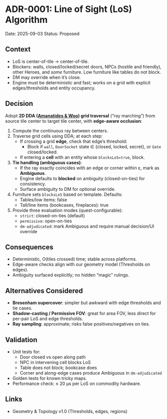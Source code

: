 # ADR-0001: Line of Sight (LoS) Algorithm
Date: 2025-09-03
Status: Proposed

## Context
- LoS is center-of-tile → center-of-tile.
- Blockers: walls, closed/locked/secret doors, NPCs (hostile and friendly), other Heroes, and *some* furniture. Low furniture like tables do not block.
- DM may override when it’s close.
- Engine must be deterministic and fast; works on a grid with explicit edges/thresholds and entity occupancy.

## Decision
Adopt **2D DDA ([Amanatides & Woo](http://www.cse.yorku.ca/~amana/research/grid.pdf)) grid traversal** (“ray marching”) from source tile center to target tile center, with **edge-aware occlusion**:

1. Compute the continuous ray between centers.
2. Traverse grid cells using DDA; at each step:
   - If crossing a grid **edge**, check that edge’s threshold:
     - Block if `wall`, `DoorSocket` state ∈ {closed, locked, secret}, or `Gate` closed/locked.
   - If entering a **cell** with an entity whose `blocksLoS=true`, block.
3. **Tie handling (ambiguous cases)**:
   - If the ray exactly coincides with an edge or corner within ε, mark as **Ambiguous**.
   - Engine defaults to **blocked** on ambiguity (closed-on-ties) for consistency.
   - Surface ambiguity to DM for optional override.
4. Furniture sets `blocksLoS` based on template. Defaults:
   - Tables/low items: false
   - Tall/line items (bookcases, fireplaces): true
5. Provide three evaluation modes (quest-configurable):
   - `strict`: closed-on-ties (default)
   - `permissive`: open-on-ties
   - `dm-adjudicated`: mark Ambiguous and require manual decision/UI override

## Consequences
- Deterministic, O(tiles crossed) time; stable across platforms.
- Edge-aware checks align with our geometry model (Thresholds on edges).
- Ambiguity surfaced explicitly; no hidden “magic” rulings.

## Alternatives Considered
- **Bresenham supercover**: simpler but awkward with edge thresholds and tie cases.
- **Shadow-casting / Permissive FOV**: great for area FOV, less direct for per-pair LoS and edge thresholds.
- **Ray sampling**: approximate; risks false positives/negatives on ties.

## Validation
- Unit tests for:
  - Door closed vs open along path
  - NPC in intervening cell blocks LoS
  - Table does not block; bookcase does
  - Corner and along-edge cases produce Ambiguous in `dm-adjudicated`
- Golden tests for known tricky maps.
- Performance check: ≤ 20 µs per LoS on commodity hardware.

## Links
- Geometry & Topology v1.0 (Thresholds, edges, regions)
